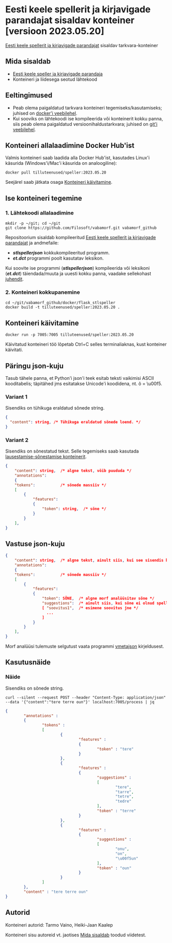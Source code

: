 # Eesti keele spellerit ja kirjavigade parandajat sisaldav konteiner [versioon 2023.05.20]

[Eesti keele spellerit ja kirjavigade parandajat](https://github.com/Filosoft/vabamorf/tree/master/apps/cmdline/stlspellerjson) sisaldav tarkvara-konteiner

## Mida sisaldab <a name="Mida_sisaldab"></a>

* [Eesti keele speller ja kirjavigade parandaja](https://github.com/Filosoft/vabamorf/tree/master/apps/cmdline/stlspellerjson)
* Konteineri ja liidesega seotud lähtekood

## Eeltingimused

* Peab olema paigaldatud tarkvara konteineri tegemiseks/kasutamiseks; juhised on [docker'i veebilehel](https://docs.docker.com/).
* Kui sooviks on lähtekoodi ise kompileerida või konteinerit kokku panna, siis peab olema paigaldatud versioonihaldustarkvara; juhised on [git'i veebilehel](https://git-scm.com/).

## Konteineri allalaadimine Docker Hub'ist

Valmis konteineri saab laadida alla Docker Hub'ist, kasutades Linux'i käsurida (Windows'i/Mac'i käsurida on analoogiline):

```commandline
docker pull tilluteenused/speller:2023.05.20
```

Seejärel saab jätkata osaga [Konteineri käivitamine](#Konteineri_käivitamine).

## Ise konteineri tegemine

### 1. Lähtekoodi allalaadimine

```commandline
mkdir -p ~/git; cd ~/git
git clone https://github.com/Filosoft/vabamorf.git vabamorf_github
```

Repositoorium sisaldab kompileeritud [Eesti keele spellerit ja kirjavigade parandajat](https://github.com/Filosoft/vabamorf/tree/master/apps/cmdline/stlspellerjson) ja andmefaile:

* **_stlspellerjson_** kokkukompileeritud programm.
* **_et.dct_** programmi poolt kasutatav leksikon.

Kui soovite ise programmi (**_stlspellerjson_**) kompileerida või leksikoni (**_et.dct_**) täiendada/muuta ja uuesti kokku panna,
vaadake sellekohast [juhendit](https://github.com/Filosoft/vabamorf/blob/master/doc/programmid_ja_sonastikud.md).

### 2. Konteineri kokkupanemine

```commandline
cd ~/git/vabamorf_github/docker/flask_stlspeller
docker build -t tilluteenused/speller:2023.05.20 .
```

## Konteineri käivitamine <a name="Konteineri_käivitamine"></a>

```commandline
docker run -p 7005:7005 tilluteenused/speller:2023.05.20
```

Käivitatud konteineri töö lõpetab Ctrl+C selles terminaliaknas, kust konteiner käivitati.

## Päringu json-kuju

Tasub tähele panna, et Python'i json'i teek esitab teksti vaikimisi ASCII kooditabelis;
täpitähed jms esitatakse Unicode'i koodidena, nt. õ = \u00f5.

### Variant 1

Sisendiks on tühikuga eraldatud sõnede string.

```json
{
  "content": string, /* Tühikuga eraldatud sõnede loend. */
}
```

### Variant 2

Sisendiks on sõnestatud tekst. Selle tegemiseks saab kasutada [lausestamise-sõnestamise konteinerit](https://github.com/Filosoft/vabamorf/tree/master/docker/flask_vmetajson).

```json
{
    "content": string,  /* algne tekst, võib puududa */
    "annotations":
    {
    "tokens":           /* sõnede massiiv */
    [
        {
            "features":
            {
                "token": string,  /* sõne */
            }
        }
    ],
}
```

## Vastuse json-kuju

```json
{
    "content": string,  /* algne tekst, ainult siis, kui see sisendis ka oli */
    "annotations":
    {
    "tokens":           /* sõnede massiiv */
    [
        {
            "features":
            {
                "token": SÕNE,  /* algne morf analüüsitav sõne */
                "suggestions":  /* ainult siis, kui sõne ei olnud spelleri mõttes korrektne */
                [ "soovitus1",  /* esimene soovitus jne */
                  ...
                ]                
            }
        }
    ],
}
```

Morf analüüsi tulemuste selgutust vaata programmi [vmetajson](https://github.com/Filosoft/vabamorf/blob/master/apps/cmdline/vmetajson/README.md) kirjeldusest.

## Kasutusnäide

### Näide

Sisendiks on sõnede string.

```commandline
curl --silent --request POST --header "Content-Type: application/json" --data '{"content":"tere terre oun"}' localhost:7005/process | jq
```

```json
{
        "annotations" : 
        {
                "tokens" : 
                [
                        {
                                "features" : 
                                {
                                        "token" : "tere"
                                }
                        },
                        {
                                "features" : 
                                {
                                        "suggestions" : 
                                        [
                                                "tere",
                                                "tarre",
                                                "tetre",
                                                "tedre"
                                        ],
                                        "token" : "terre"
                                }
                        },
                        {
                                "features" : 
                                {
                                        "suggestions" : 
                                        [
                                                "onu",
                                                "on",
                                                "\u00f5un"
                                        ],
                                        "token" : "oun"
                                }
                        }
                ]
        },
        "content" : "tere terre oun"
}

```

## Autorid

Konteineri autorid: Tarmo Vaino, Heiki-Jaan Kaalep

Konteineri sisu autoreid vt. jaotises [Mida sisaldab](#Mida_sisaldab) toodud viidetest.
